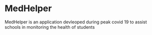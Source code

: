 # MedHelper
MedHelper is an application devleoped during peak covid 19 to assist schools in monitoring the health of students 
